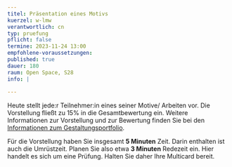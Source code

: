 ```yaml
---
titel: Präsentation eines Motivs
kuerzel: w-lmw
verantwortlich: cn
typ: pruefung
pflicht: false
termine: 2023-11-24 13:00
empfohlene-voraussetzungen:
published: true
dauer: 180
raum: Open Space, S28
info: | 
  
---
```


Heute stellt jede:r Teilnehmer:in eines seiner Motive/ Arbeiten vor. Die Vorstellung fließt zu 15% in die Gesamtbewertung ein. Weitere Informationen zur Vorstellung und zur Bewertung finden Sie bei den [Informationen zum Gestaltungsportfolio](/generative-gestaltung/gestaltungsportfolio/).

Für die Vorstellung haben Sie insgesamt **5 Minuten** Zeit. Darin enthalten ist auch die Umrüstzeit. Planen Sie also etwa **3 Minuten** Redezeit ein. Hier handelt es sich um eine Prüfung. Halten Sie daher Ihre Multicard bereit. 


